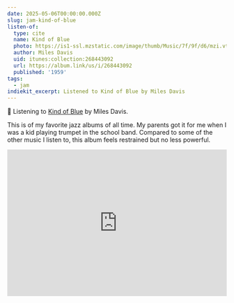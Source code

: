 ```yaml
---
date: 2025-05-06T00:00:00.000Z
slug: jam-kind-of-blue
listen-of:
  type: cite
  name: Kind of Blue
  photo: https://is1-ssl.mzstatic.com/image/thumb/Music/7f/9f/d6/mzi.vtnaewef.jpg/100x100bb.jpg
  author: Miles Davis
  uid: itunes:collection:268443092
  url: https://album.link/us/i/268443092
  published: '1959'
tags:
  - jam
indiekit_excerpt: Listened to Kind of Blue by Miles Davis
---
```


🎵 Listening to [Kind of Blue](https://album.link/us/i/268443092) by Miles Davis.

This is of my favorite jazz albums of all time. My parents got it for me when I was a kid playing trumpet in the school band. Compared to some of the other music I listen to, this album feels restrained but no less powerful.

<div style="max-width:100%;"><div style="position:relative;padding-bottom:calc(56.25% + 52px);height: 0;"><iframe style="position:absolute;top:0;left:0;" width="100%" height="100%" src="https://odesli.co/embed/?url=https%3A%2F%2Falbum.link%2Fi%2F268443092&theme=light" frameborder="0" allowfullscreen sandbox="allow-same-origin allow-scripts allow-presentation allow-popups allow-popups-to-escape-sandbox" allow="clipboard-read; clipboard-write"></iframe></div></div>
